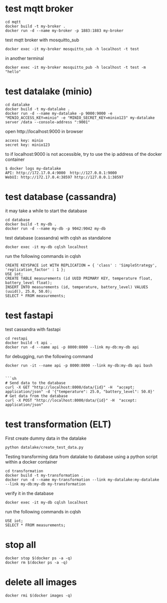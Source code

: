 # test mqtt broker

```
cd mqtt
docker build -t my-broker .
docker run -d --name my-broker -p 1883:1883 my-broker
```

test mqtt broker with mosquitto_sub

```
docker exec -it my-broker mosquitto_sub -h localhost -t test
```
in another terminal

```
docker exec -it my-broker mosquitto_pub -h localhost -t test -m "hello"
```

# test datalake (minio)

```
cd datalake
docker build -t my-datalake .
docker run -d --name my-datalake -p 9000:9000 -e "MINIO_ACCESS_KEY=minio" -e "MINIO_SECRET_KEY=minio123" my-datalake server /data --console-address ":9001"
```

open http://localhost:9000 in browser

```
access key: minio
secret key: minio123
```

to if localhost:9000 is not accessible, try to use the ip address of the docker container

```
$ docker logs my-datalake
API: http://172.17.0.4:9000  http://127.0.0.1:9000 
WebUI: http://172.17.0.4:38597 http://127.0.0.1:38597 
```

# test database (cassandra)

it may take a while to start the database

```
cd database
docker build -t my-db .
docker run -d --name my-db -p 9042:9042 my-db
```

test database (cassandra) with cqlsh as standalone

```
docker exec -it my-db cqlsh localhost
```

run the following commands in cqlsh

```
CREATE KEYSPACE iot WITH REPLICATION = { 'class' : 'SimpleStrategy', 'replication_factor' : 1 };
USE iot;
CREATE TABLE measurements (id UUID PRIMARY KEY, temperature float, battery_level float);
INSERT INTO measurements (id, temperature, battery_level) VALUES (uuid(), 25.0, 50.0);
SELECT * FROM measurements;
```

# test fastapi

test cassandra with fastapi
```
cd restapi
docker build -t api .
docker run -d --name api -p 8000:8000 --link my-db:my-db api
```

for debugging, run the following command
```
docker run -it --name api -p 8000:8000 --link my-db:my-db api bash


```sh
# Send data to the database
curl -X GET "http://localhost:8000/data/{id}" -H  "accept: application/json" -d '{"temperature": 25.0, "battery_level": 50.0}'
# Get data from the database
curl -X POST "http://localhost:8000/data/{id}" -H  "accept: application/json"
```

# test transformation (ELT)

First create dummy data in the datalake

```
python datalake/create_test_data.py
```

Testing transforming data from datalake to database using a python script within a docker container

```
cd transformation
docker build -t my-transformation .
docker run -d --name my-transformation --link my-datalake:my-datalake --link my-db:my-db my-transformation
```

verify it in the database

```
docker exec -it my-db cqlsh localhost
```

run the following commands in cqlsh

```
USE iot;
SELECT * FROM measurements;
```

# stop all 

```
docker stop $(docker ps -a -q)
docker rm $(docker ps -a -q)
```

# delete all images

```
docker rmi $(docker images -q)
```
